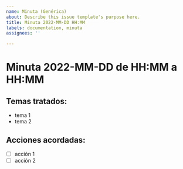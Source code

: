 ```yaml
---
name: Minuta (Genérica)
about: Describe this issue template's purpose here.
title: Minuta 2022-MM-DD HH:MM
labels: documentation, minuta
assignees: ''

---
```


# Minuta 2022-MM-DD de HH:MM a HH:MM
## Temas tratados:
- tema 1
- tema 2
## Acciones acordadas:
- [ ] acción 1
- [ ] acción 2
